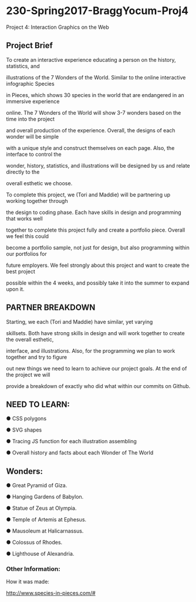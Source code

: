 # 230-Spring2017-BraggYocum-Proj4
Project 4: Interaction Graphics on the Web 

## Project Brief

To create an interactive experience educating a person on the history, statistics, and

illustrations of the 7 Wonders of the World. Similar to the online interactive infographic Species

in Pieces, which shows 30 species in the world that are endangered in an immersive experience

online. The 7 Wonders of the World will show 3-7 wonders based on the time into the project

and overall production of the experience. Overall, the designs of each wonder will be simple

with a unique style and construct themselves on each page. Also, the interface to control the

wonder, history, statistics, and illustrations will be designed by us and relate directly to the

overall esthetic we choose.

To complete this project, we (Tori and Maddie) will be partnering up working together through

the design to coding phase. Each have skills in design and programming that works well

together to complete this project fully and create a portfolio piece. Overall we feel this could

become a portfolio sample, not just for design, but also programming within our portfolios for

future employers. We feel strongly about this project and want to create the best project

possible within the 4 weeks, and possibly take it into the summer to expand upon it.

## PARTNER BREAKDOWN
Starting, we each (Tori and Maddie) have similar, yet varying

skillsets. Both have strong skills in design and will work together to create the overall esthetic,

interface, and illustrations. Also, for the programming we plan to work together and try to figure

out new things we need to learn to achieve our project goals. At the end of the project we will

provide a breakdown of exactly who did what within our commits on Github.

## NEED TO LEARN:

● CSS polygons

● SVG shapes

● Tracing JS function for each illustration assembling

● Overall history and facts about each Wonder of The World

## Wonders:

● Great Pyramid of Giza.

● Hanging Gardens of Babylon.

● Statue of Zeus at Olympia.

● Temple of Artemis at Ephesus.

● Mausoleum at Halicarnassus.

● Colossus of Rhodes.

● Lighthouse of Alexandria.

### Other Information:
How it was made:

http://www.species-in-pieces.com/#
